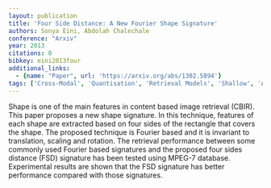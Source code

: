 ```yaml
---
layout: publication
title: 'Four Side Distance: A New Fourier Shape Signature'
authors: Sonya Eini, Abdolah Chalechale
conference: "Arxiv"
year: 2013
citations: 0
bibkey: eini2013four
additional_links:
  - {name: "Paper", url: 'https://arxiv.org/abs/1302.5894'}
tags: ['Cross-Modal', 'Quantisation', 'Retrieval Models', 'Shallow', 'Applications']
---
```

Shape is one of the main features in content based image retrieval (CBIR).
This paper proposes a new shape signature. In this technique, features of each
shape are extracted based on four sides of the rectangle that covers the shape.
The proposed technique is Fourier based and it is invariant to translation,
scaling and rotation. The retrieval performance between some commonly used
Fourier based signatures and the proposed four sides distance (FSD) signature
has been tested using MPEG-7 database. Experimental results are shown that the
FSD signature has better performance compared with those signatures.
